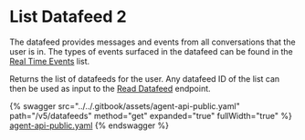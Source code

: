 # List Datafeed 2

The datafeed provides messages and events from all conversations that the user is in. The types of events surfaced in the datafeed can be found in the [Real Time Events](https://docs.developers.symphony.com/building-bots-on-symphony/datafeed/real-time-events) list.&#x20;

Returns the list of datafeeds for the user. Any datafeed ID of the list can then be used as input to the [Read Datafeed](read-datafeed-v5.md) endpoint.

{% swagger src="../../.gitbook/assets/agent-api-public.yaml" path="/v5/datafeeds" method="get" expanded="true" fullWidth="true" %}
[agent-api-public.yaml](../../.gitbook/assets/agent-api-public.yaml)
{% endswagger %}
